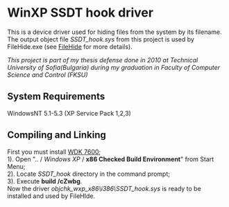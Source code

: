 WinXP SSDT hook driver
====================
This is a device driver used for hiding files from the system by its filename. The output object file *SSDT_hook.sys* from this project is used by FileHide.exe (see [FileHide](../../../FileHide) for more details).  

*This project is part of my thesis defense done in 2010 at Technical University of Sofia(Bulgaria) during my graduation in Faculty of Computer Science and Control (FKSU)*

System Requirements
-----------------------------
WindowsNT 5.1-5.3 (XP Service Pack 1,2,3)

Compiling and Linking
-----------------------------
First you must install [WDK 7600](http://www.microsoft.com/en-us/download/details.aspx?id=11800);  
1). Open ".. / *Windows XP* / **x86 Checked Build Environment**" from Start Menu;  
2). Locate *SSDT_hook* directory in the command prompt;  
3). Execute **build /cZwbg**.  
Now the driver *objchk_wxp_x86\i386\SSDT_hook.sys* is ready to be installed and used by FileHIde.
